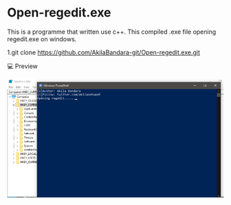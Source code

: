 # Open-regedit.exe
This is a programme that written use c++. This compiled .exe file opening regedit.exe on windows.

1.git clone https://github.com/AkilaBandara-git/Open-regedit.exe.git

💻 Preview

![](previewimg.png)
